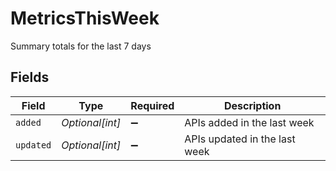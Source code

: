 # MetricsThisWeek

Summary totals for the last 7 days


## Fields

| Field                         | Type                          | Required                      | Description                   |
| ----------------------------- | ----------------------------- | ----------------------------- | ----------------------------- |
| `added`                       | *Optional[int]*               | :heavy_minus_sign:            | APIs added in the last week   |
| `updated`                     | *Optional[int]*               | :heavy_minus_sign:            | APIs updated in the last week |